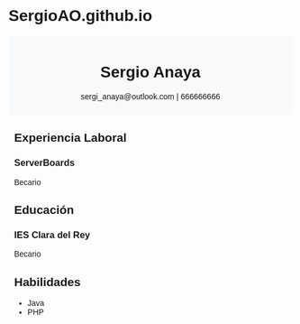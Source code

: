 # SergioAO.github.io
<!DOCTYPE html>
<html>
<head>
    <style>
        body {
            font-family: Arial, sans-serif;
        }
        .header {
            text-align: center;
            padding: 10px;
            background-color: #f8f9fa;
        }
        .section {
            margin: 10px;
        }
    </style>
</head>
<body>
    <div class="header">
        <h1>Sergio Anaya</h1>
        <p>sergi_anaya@outlook.com | 666666666</p>
    </div>
    <div class="section">
        <h2>Experiencia Laboral</h2>
        <h3>ServerBoards</h3>
        <p>Becario</p>
    </div>
    <div class="section">
        <h2>Educación</h2>
        <h3>IES Clara del Rey</h3>
        <p>Becario</p>
    </div>
    <div class="section">
        <h2>Habilidades</h2>
        <ul>
            <li>Java</li>
            <li>PHP</li>
        </ul>
    </div>
</body>
</html>
